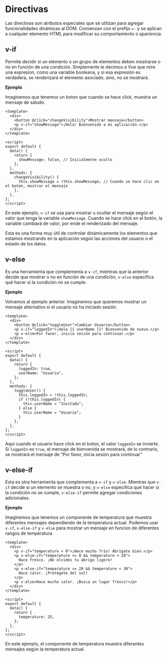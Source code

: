 # Directivas

Las directivas son atributos especiales que se utilizan para agregar funcionalidades dinámicas al DOM. Comienzan con el prefijo `v-` y se aplican a cualquier elemento HTML para modificar su comportamiento o apariencia.

## v-if

Permite decidir si un elemento o un grupo de elementos deben mostrarse o no en función de una condición. Simplemente le decimos a Vue que mire una expresion, como una variable booleana, y si esa expresión es verdadera, se renderizará el elemento asociado, sino, no se mostrará.

**Ejemplo**

Imaginemos que tenemos un boton que cuando se hace click, muestra un mensaje de saludo.

```vue
<template>
  <div>
    <button @click="changeVisibility">Mostrar mensaje</button>
    <p v-if="showMessage">¡Hola! Bienvenido a mi aplicación.</p>
  </div>
</template>

<script>
export default {
  data() {
    return {
      showMessage: false, // Inicialmente oculto
    };
  },
  methods: {
    changeVisibility() {
      this.showMessage = !this.showMessage; // Cuando se hace clic en el botón, mostrar el mensaje
    },
  },
};
</script>
```

En este ejemplo, `v-if` se usa para mostrar u ocultar el mensaje según el valor que tenga la variable `showMessage`. Cuando se hace click en el botón, la variable cambiará de valor, por ende el renderizado del mensaje.

Esta es una forma muy útil de controlar dinámicamente los elementos que estamos mostrando en la aplicación según las acciones del usuario o el estado de los datos.

## v-else

Es una herramienta que complementa a `v-if`, mientras que la anterior decide que mostrar o no en función de una condición, `v-else` especifica qué hacer si la condición no se cumple.

**Ejemplo**

Volvamos al ejemplo anterior. Imaginemos que queremos mostrar un mensaje alternativo si el usuario no ha iniciado sesión.

```vue
<template>
  <div>
    <button @click="toggleUser">Cambiar Usuario</button>
    <p v-if="loggedIn">¡Hola {{ userName }}! Bienvenido de nuevo.</p>
    <p v-else>Por favor, inicia sesión para continuar.</p>
  </div>
</template>

<script>
export default {
  data() {
    return {
      loggedIn: true,
      userName: "Usuario",
    };
  },
  methods: {
    toggleUser() {
      this.loggedIn = !this.loggedIn;
      if (!this.loggedIn) {
        this.userName = "Invitado";
      } else {
        this.userName = "Usuario";
      }
    },
  },
};
</script>
```

Aquí cuando el usuario hace click en el boton, el valor `loggedIn` se invierte. Si `loggedIn` es `true`, el mensaje de bienvenida se mostrará, de lo contrario, se mostrará el mensaje de "Por favor, inicia sesión para continuar"

## v-else-if

Esta es otra herramienta que complementa a `v-if` y `v-else`. Mientras que `v-if` decide si un elemento se muestra o no, y `v-else` especifica qué hacer si la condición no se cumple, `v-else-if` permite agregar condiciones adicionales.

**Ejemplo**

Imaginemos que tenemos un componente de temperatura que muestra diferentes mensajes dependiendo de la temperatura actual. Podemos usar `v-if`, `v-else-if` y `v-else` para mostrar un mensaje en funcion de diferentes rangos de temperatura

```vue
<template>
  <div>
    <p v-if="temperature < 0">¡Hace mucho frío! Abrígate bien.</p>
    <p v-else-if="temperature >= 0 && temperature < 20">
      Hace fresco. ¡No olvides tu abrigo ligero!
    </p>
    <p v-else-if="temperature >= 20 && temperature < 30">
      Hace calor. ¡Protégete del sol!
    </p>
    <p v-else>Hace mucho calor. ¡Busca un lugar fresco!</p>
  </div>
</template>

<script>
export default {
  data() {
    return {
      temperature: 25,
    };
  },
};
</script>
```

En este ejemplo, el componente de temperatura muestra diferentes mensajes según la temperatura actual.
